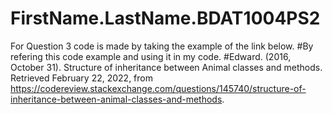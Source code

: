 # FirstName.LastName.BDAT1004PS2

For Question 3 code is made by taking the example of the link below.
#By refering this code example and using it in my code.
#Edward. (2016, October 31). Structure of inheritance between Animal classes and methods. Retrieved February 22, 2022, from https://codereview.stackexchange.com/questions/145740/structure-of-inheritance-between-animal-classes-and-methods. 
